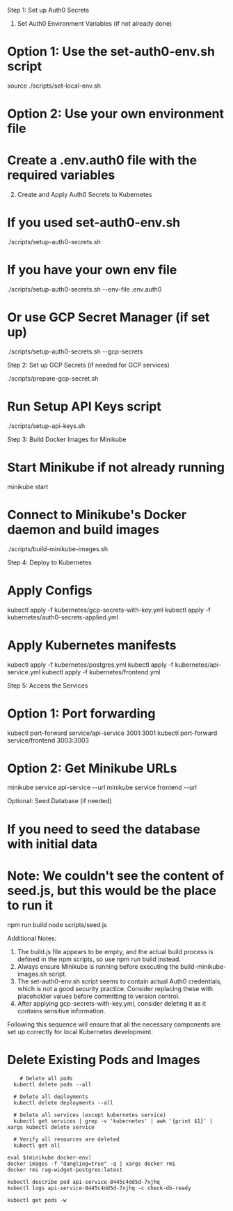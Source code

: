   Step 1: Set up Auth0 Secrets

  1. Set Auth0 Environment Variables (if not already done)
  # Option 1: Use the set-auth0-env.sh script
  source ./scripts/set-local-env.sh

  # Option 2: Use your own environment file
  # Create a .env.auth0 file with the required variables
  2. Create and Apply Auth0 Secrets to Kubernetes
  # If you used set-auth0-env.sh
  ./scripts/setup-auth0-secrets.sh

  # If you have your own env file
  ./scripts/setup-auth0-secrets.sh --env-file .env.auth0

  # Or use GCP Secret Manager (if set up)
  ./scripts/setup-auth0-secrets.sh --gcp-secrets

  Step 2: Set up GCP Secrets (if needed for GCP services)

  ./scripts/prepare-gcp-secret.sh

  # Run Setup API Keys script
  ./scripts/setup-api-keys.sh

  Step 3: Build Docker Images for Minikube

  # Start Minikube if not already running
  minikube start

  # Connect to Minikube's Docker daemon and build images
  ./scripts/build-minikube-images.sh

  Step 4: Deploy to Kubernetes

  # Apply Configs
  kubectl apply -f kubernetes/gcp-secrets-with-key.yml
  kubectl apply -f kubernetes/auth0-secrets-applied.yml

  # Apply Kubernetes manifests
  kubectl apply -f kubernetes/postgres.yml
  kubectl apply -f kubernetes/api-service.yml
  kubectl apply -f kubernetes/frontend.yml

  Step 5: Access the Services

  # Option 1: Port forwarding
  kubectl port-forward service/api-service 3001:3001
  kubectl port-forward service/frontend 3003:3003

  # Option 2: Get Minikube URLs
  minikube service api-service --url
  minikube service frontend --url

  Optional: Seed Database (if needed)

  # If you need to seed the database with initial data
  # Note: We couldn't see the content of seed.js, but this would be the place to run it
  npm run build
  node scripts/seed.js

  Additional Notes:

  1. The build.js file appears to be empty, and the actual build process is defined in the npm scripts, so use npm run build instead.
  2. Always ensure Minikube is running before executing the build-minikube-images.sh script.
  3. The set-auth0-env.sh script seems to contain actual Auth0 credentials, which is not a good security practice. Consider replacing these with placeholder values before committing
  to version control.
  4. After applying gcp-secrets-with-key.yml, consider deleting it as it contains sensitive information.

  Following this sequence will ensure that all the necessary components are set up correctly for local Kubernetes development.

  # Delete Existing Pods and Images
        # Delete all pods
      kubectl delete pods --all

      # Delete all deployments
      kubectl delete deployments --all

      # Delete all services (except kubernetes service)
      kubectl get services | grep -v 'kubernetes' | awk '{print $1}' | xargs kubectl delete service

      # Verify all resources are deleted
      kubectl get all

    eval $(minikube docker-env)
    docker images -f "dangling=true" -q | xargs docker rmi
    docker rmi rag-widget-postgres:latest

    kubectl describe pod api-service-8445c4dd5d-7xjhq
    kubectl logs api-service-8445c4dd5d-7xjhq -c check-db-ready

    kubectl get pods -w